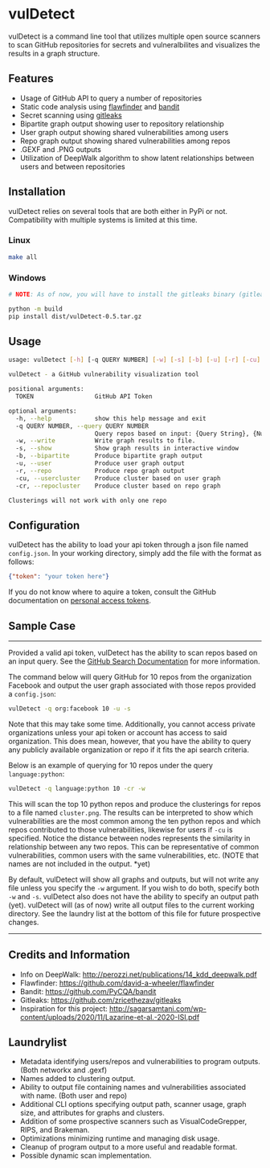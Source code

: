 # vulDetect
vulDetect is a command line tool that utilizes multiple open source scanners to scan GitHub repositories for secrets and vulneralbilites and visualizes the results in a graph structure. 

## Features
- Usage of GitHub API to query a number of repositories
- Static code analysis using [flawfinder](https://github.com/david-a-wheeler/flawfinder) and [bandit](https://github.com/PyCQA/bandit)
- Secret scanning using [gitleaks](https://github.com/zricethezav/gitleaks)
- Bipartite graph output showing user to repository relationship
- User graph output showing shared vulnerabilities among users
- Repo graph output showing shared vulnerabilities among repos
- .GEXF and .PNG outputs
- Utilization of DeepWalk algorithm to show latent relationships between users and between repositories

## Installation
vulDetect relies on several tools that are both either in PyPi or not. Compatibility with multiple systems is limited at this time. 
### Linux
```bash
make all
```
### Windows
```bash
# NOTE: As of now, you will have to install the gitleaks binary (gitleaks.exe) manually by adding it to your PATH until an install script is made. See gitleaks GitHub.

python -m build
pip install dist/vulDetect-0.5.tar.gz
```

## Usage
```bash
usage: vulDetect [-h] [-q QUERY NUMBER] [-w] [-s] [-b] [-u] [-r] [-cu] [-cr] TOKEN

vulDetect - a GitHub vulnerability visualization tool

positional arguments:
  TOKEN                 GitHub API Token

optional arguments:
  -h, --help            show this help message and exit
  -q QUERY NUMBER, --query QUERY NUMBER
                        Query repos based on input: {Query String}, {Number of Repos}
  -w, --write           Write graph results to file.
  -s, --show            Show graph results in interactive window
  -b, --bipartite       Produce bipartite graph output
  -u, --user            Produce user graph output
  -r, --repo            Produce repo graph output
  -cu, --usercluster    Produce cluster based on user graph
  -cr, --repocluster    Produce cluster based on repo graph

Clusterings will not work with only one repo
```

## Configuration
vulDetect has the ability to load your api token through a json file named `config.json`. In your working directory, simply add the file with the format as follows:
```json
{"token": "your token here"}
```
If you do not know where to aquire a token, consult the GitHub documentation on [personal access tokens](https://docs.github.com/en/github/authenticating-to-github/keeping-your-account-and-data-secure/creating-a-personal-access-token).

## Sample Case
___
Provided a valid api token, vulDetect has the ability to scan repos based on an input query. See the [GitHub Search Documentation](https://docs.github.com/en/rest/reference/search) for more information.

The command below will query GitHub for 10 repos from the organization Facebook and output the user graph associated with those repos provided a `config.json`: 
```bash
vulDetect -q org:facebook 10 -u -s
```
Note that this may take some time. Additionally, you cannot access private organizations unless your api token or account has access to said organization. This does mean, however, that you have the ability to query any publicly available organization or repo if it fits the api search criteria.

Below is an example of querying for 10 repos under the query `language:python`:
```bash
vulDetect -q language:python 10 -cr -w
```
This will scan the top 10 python repos and produce the clusterings for repos to a file named `cluster.png`. The results can be interpreted to show which vulnerabilities are the most common among the ten python repos and which repos contributed to those vulnerabilities, likewise for users if `-cu` is specified. Notice the distance between nodes represents the similarity in relationship between any two repos. This can be representative of common vulnerabilities, common users with the same vulnerabilities, etc. (NOTE that names are not included in the output. *yet) 

By default, vulDetect will show all graphs and outputs, but will not write any file unless you specify the `-w` argument. If you wish to do both, specify both `-w` and `-s`. vulDetect also does not have the ability to specify an output path (yet). vulDetect will (as of now) write all output files to the current working directory. See the laundry list at the bottom of this file for future prospective changes.  
___

## Credits and Information
- Info on DeepWalk: http://perozzi.net/publications/14_kdd_deepwalk.pdf  
- Flawfinder: https://github.com/david-a-wheeler/flawfinder 
- Bandit: https://github.com/PyCQA/bandit
- Gitleaks: https://github.com/zricethezav/gitleaks 
- Inspiration for this project: http://sagarsamtani.com/wp-content/uploads/2020/11/Lazarine-et-al.-2020-ISI.pdf 

## Laundrylist
- Metadata identifying users/repos and vulnerabilities to program outputs. (Both networkx and .gexf)
- Names added to clustering output.
- Ability to output file containing names and vulnerabilities associated with name. (Both user and repo)
- Additional CLI options specifying output path, scanner usage, graph size, and attributes for graphs and clusters.
- Addition of some prospective scanners such as VisualCodeGrepper, RIPS, and Brakeman.
- Optimizations minimizing runtime and managing disk usage.
- Cleanup of program output to a more useful and readable format. 
- Possible dynamic scan implementation.

